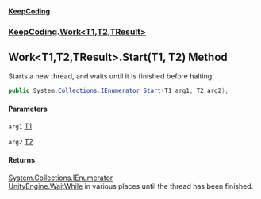 #### [KeepCoding](index.md 'index')
### [KeepCoding](KeepCoding.md 'KeepCoding').[Work&lt;T1,T2,TResult&gt;](Work.T1.T2.TResult..md 'KeepCoding.Work&lt;T1,T2,TResult&gt;')
## Work&lt;T1,T2,TResult&gt;.Start(T1, T2) Method
Starts a new thread, and waits until it is finished before halting.  
```csharp
public System.Collections.IEnumerator Start(T1 arg1, T2 arg2);
```
#### Parameters
<a name='KeepCoding.Work.T1.T2.TResult..Start(T1.T2).arg1'></a>
`arg1` [T1](Work.T1.T2.TResult..md#KeepCoding.Work.T1.T2.TResult..T1 'KeepCoding.Work&lt;T1,T2,TResult&gt;.T1')  
  
<a name='KeepCoding.Work.T1.T2.TResult..Start(T1.T2).arg2'></a>
`arg2` [T2](Work.T1.T2.TResult..md#KeepCoding.Work.T1.T2.TResult..T2 'KeepCoding.Work&lt;T1,T2,TResult&gt;.T2')  
  
#### Returns
[System.Collections.IEnumerator](https://docs.microsoft.com/en-us/dotnet/api/System.Collections.IEnumerator 'System.Collections.IEnumerator')  
[UnityEngine.WaitWhile](https://docs.microsoft.com/en-us/dotnet/api/UnityEngine.WaitWhile 'UnityEngine.WaitWhile') in various places until the thread has been finished.
